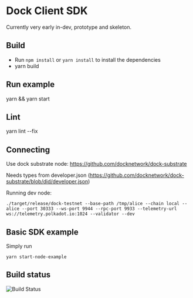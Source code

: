 # Dock Client SDK

Currently very early in-dev, prototype and skeleton.

## Build
- Run `npm install` or `yarn install` to install the dependencies
- yarn build

## Run example
yarn && yarn start

## Lint
yarn lint --fix

## Connecting

Use dock substrate node: https://github.com/docknetwork/dock-substrate

Needs types from developer.json (https://github.com/docknetwork/dock-substrate/blob/did/developer.json)

Running dev node:
```
./target/release/dock-testnet --base-path /tmp/alice --chain local --alice --port 30333 --ws-port 9944 --rpc-port 9933 --telemetry-url ws://telemetry.polkadot.io:1024 --validator --dev
```

## Basic SDK example

Simply run
```
yarn start-node-example
```

## Build status
![Build Status](https://github.com/docknetwork/client-sdk/workflows/CI/badge.svg "Build Status")
